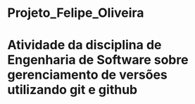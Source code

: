 # Projeto_Felipe_Oliveira
# Atividade da disciplina de Engenharia de Software sobre gerenciamento de versões utilizando git e github
